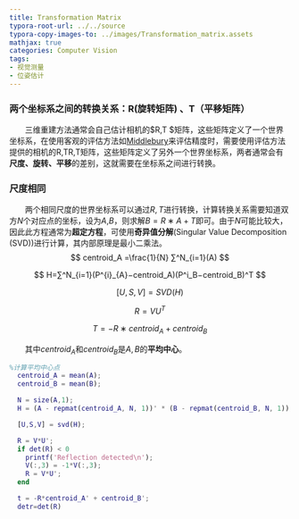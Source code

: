 ```yaml
---
title: Transformation Matrix
typora-root-url: ../../source
typora-copy-images-to: ../images/Transformation_matrix.assets
mathjax: true
categories: Computer Vision
tags:
- 视觉测量
- 位姿估计
---
```


### 两个坐标系之间的转换关系：R(旋转矩阵) 、T（平移矩阵）

&emsp;&emsp;三维重建方法通常会自己估计相机的$R,T $矩阵，这些矩阵定义了一个世界坐标系，在使用客观的评估方法如[Middlebury](http://vision.middlebury.edu/mview/eval/)来评估精度时，需要使用评估方法提供的相机的R,TR,T矩阵，这些矩阵定义了另外一个世界坐标系，两者通常会有**尺度、旋转、平移**的差别，这就需要在坐标系之间进行转换。

<!--more-->

### 尺度相同

&emsp;&emsp;两个相同尺度的世界坐标系可以通过$R,T$进行转换，计算转换关系需要知道双方$N$个对应点的坐标，设为$A$,$B$，则求解$B=R∗A+T$即可。由于$N$可能比较大，因此此方程通常为**超定方程**，可使用**奇异值分解**(Singular Value Decomposition (SVD))进行计算，其内部原理是最小二乘法。
$$
centroid_A =\frac{1}{N} ∑^N_{i=1}(A)
$$

$$
H=∑^N_{i=1}(P^{i}_{A}−centroid_A)(P^i_B−centroid_B)^T
$$

$$
[U,S,V]=SVD(H)
$$

$$
R=V U^T
$$

$$
T=−R∗centroid_A+centroid_B
$$

&emsp;&emsp;其中$centroid_A$和$centroid_B$是$A,B$的**平均中心**。

```matlab
%计算平均中心点
  centroid_A = mean(A);
  centroid_B = mean(B);

  N = size(A,1);
  H = (A - repmat(centroid_A, N, 1))' * (B - repmat(centroid_B, N, 1));

  [U,S,V] = svd(H);

  R = V*U';
  if det(R) < 0
  	printf('Reflection detected\n');
  	V(:,3) = -1*V(:,3);
  	R = V*U';
  end

  t = -R*centroid_A' + centroid_B';
  detr=det(R)
```

